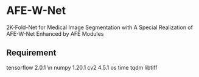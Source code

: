 # AFE-W-Net

2K-Fold-Net for Medical Image Segmentation with A Special Realization of AFE-W-Net Enhanced by AFE Modules

## Requirement
tensorflow 2.0.1 \n
numpy 1.20.1
cv2 4.5.1
os
time
tqdm
libtiff



